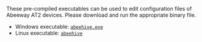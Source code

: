 These pre-compiled executables can be used to edit configuration files of Abeeway AT2 devices.
Please download and run the appropriate binary file. 

- Windows executable: [`abeehive.exe`](https://github.com/norbertherbert/abeehive/blob/main/target/release/abeehive.exe)
- Linux executable: [`abeehive`](https://github.com/norbertherbert/abeehive/blob/main/target/release/abeehive)
